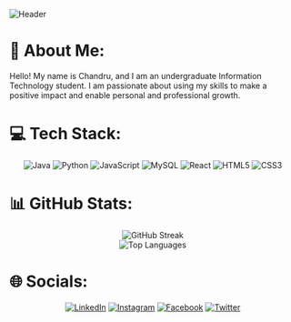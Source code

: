 ![Header](https://mir-s3-cdn-cf.behance.net/project_modules/max_1200/79731568097599.5b50bca477735.jpg)

# 💫 About Me:
Hello! My name is Chandru, and I am an undergraduate Information Technology student. I am passionate about using my skills to make a positive impact and enable personal and professional growth.

# 💻 Tech Stack:
<p align="center">
<img src="https://img.shields.io/badge/java-%23ED8B00.svg?style=for-the-badge&logo=java&logoColor=white" alt="Java" />
<img src="https://img.shields.io/badge/python-3670A0?style=for-the-badge&logo=python&logoColor=ffdd54" alt="Python" />
<img src="https://img.shields.io/badge/javascript-%23323330.svg?style=for-the-badge&logo=javascript&logoColor=%23F7DF1E" alt="JavaScript" />
<img src="https://img.shields.io/badge/mysql-%2300f.svg?style=for-the-badge&logo=mysql&logoColor=white" alt="MySQL" />
<img src="https://img.shields.io/badge/react-%2320232a.svg?style=for-the-badge&logo=react&logoColor=%2361DAFB" alt="React" />
<img src="https://img.shields.io/badge/html5-%23E34F26.svg?style=for-the-badge&logo=html5&logoColor=white" alt="HTML5" />
<img src="https://img.shields.io/badge/css3-%231572B6.svg?style=for-the-badge&logo=css3&logoColor=white" alt="CSS3" />
</p>

# 📊 GitHub Stats:
<p align="center">
<img src="https://github-readme-streak-stats.herokuapp.com/?user=Chandru3493&theme=vue-dark&hide_border=false" alt="GitHub Streak" />
<br />
<img src="https://github-readme-stats.vercel.app/api/top-langs/?username=Chandru3493&theme=vue-dark&hide_border=false&include_all_commits=true&count_private=true&layout=compact" alt="Top Languages" />
</p>

# 🌐 Socials:
<p align="center">
<a href="https://www.linkedin.com/in/chandru3493/" target="_blank"><img src="https://img.shields.io/badge/LinkedIn-%230077B5.svg?logo=linkedin&logoColor=white" alt="LinkedIn" /></a>
<a href="https://www.instagram.com/chandru_3494/" target="_blank"><img src="https://img.shields.io/badge/Instagram-%23E4405F.svg?logo=Instagram&logoColor=white" alt="Instagram" /></a>
<a href="https://facebook.com/CHANDRU3493" target="_blank"><img src="https://img.shields.io/badge/Facebook-%231877F2.svg?logo=Facebook&logoColor=white" alt="Facebook"/></a>
<a href="https://twitter.com/chandru_3493" target="_blank"><img src="https://img.shields.io/badge/Twitter-%231DA1F2.svg?logo=Twitter&logoColor=white" alt="Twitter" /></a>
</p>
